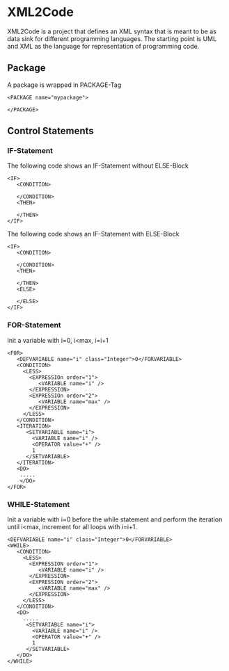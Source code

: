# XML2Code

XML2Code is a project that defines an XML syntax that is meant to be as data sink for different programming languages.
The starting point is UML and XML as the language for representation of programming code.

## Package 
A package is wrapped in PACKAGE-Tag
```
<PACKAGE name="mypackage">

</PACKAGE>
```

## Control Statements

### IF-Statement
The following code shows an IF-Statement without ELSE-Block
```
<IF>
   <CONDITION>
    
   </CONDITION>
   <THEN>
    
   </THEN>
</IF>
```
The following code shows an IF-Statement with ELSE-Block
```
<IF>
   <CONDITION>
    
   </CONDITION>
   <THEN>
    
   </THEN>
   <ELSE>
    
   </ELSE>
</IF>
```

### FOR-Statement
Init a variable with i=0, i&lt;max, i=i+1
```
<FOR>
   <DEFVARIABLE name="i" class="Integer">0</FORVARIABLE>
   <CONDITION>
     <LESS>
       <EXPRESSIOn order="1">
          <VARIABLE name="i" />
       </EXPRESSION>
       <EXPRESSIOn order="2">
          <VARIABLE name="max" />
       </EXPRESSION>
     </LESS>
   </CONDITION>
   <ITERATION>
      <SETVARIABLE name="i">
        <VARIABLE name="i" />
        <OPERATOR value="+" />
        1
      </SETVARIABLE>
   </ITERATION>
   <DO>
    .....
    </DO>
</FOR>
```

### WHILE-Statement
Init a variable with i=0 before the while statement and perform the iteration until  i&lt;max, increment for all loops with i=i+1.

```
<DEFVARIABLE name="i" class="Integer">0</FORVARIABLE>
<WHILE>
   <CONDITION>
     <LESS>
       <EXPRESSION order="1">
          <VARIABLE name="i" />
       </EXPRESSION>
       <EXPRESSION order="2">
          <VARIABLE name="max" />
       </EXPRESSION>
     </LESS>
   </CONDITION>
   <DO>
     .....
      <SETVARIABLE name="i">
        <VARIABLE name="i" />
        <OPERATOR value="+" />
        1
      </SETVARIABLE>
   </DO>
</WHILE>
```

